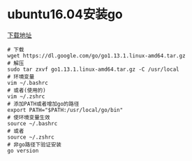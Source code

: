 # ubuntu16.04安装go

[下载地址](https://golang.google.cn/dl/)

```shell
# 下载
wget https://dl.google.com/go/go1.13.1.linux-amd64.tar.gz
# 解压
sudo tar zxvf go1.13.1.linux-amd64.tar.gz -C /usr/local
# 环境变量
vim ~/.bashrc
# 或者(使用的)
vim ~/.zshrc
# 添加PATH或者增加go的路径
export PATH="$PATH:/usr/local/go/bin"
# 使环境变量生效
source ~/.bashrc
# 或者
source ~/.zshrc
# 非go路径下验证安装
go version
```
